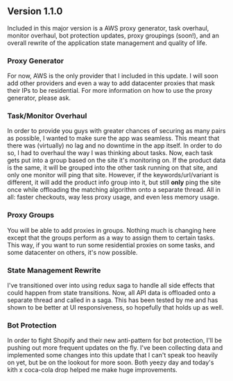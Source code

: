 ## Version 1.1.0
Included in this major version is a AWS proxy generator, task overhaul, monitor overhaul, bot protection updates, proxy groupings (soon!), and an overall rewrite of the application state management and quality of life.
### Proxy Generator
For now, AWS is the only provider that I included in this update. I will soon add other providers and even a way to add datacenter proxies that mask their IPs to be residential. For more information on how to use the proxy generator, please ask.
### Task/Monitor Overhaul
In order to provide you guys with greater chances of securing as many pairs as possible, I wanted to make sure the app was seamless. This meant that there was (virtually) no lag and no downtime in the app itself. In order to do so, I had to overhaul the way I was thinking about tasks. Now, each task gets put into a group based on the site it's monitoring on. If the product data is the same, it will be grouped into the other task running on that site, and only one monitor will ping that site. However, if the keywords/url/variant is different, it will add the product info group into it, but still **only** ping the site once while offloading the matching algorithm onto a separate thread. All in all: faster checkouts, way less proxy usage, and even less memory usage.
### Proxy Groups
You will be able to add proxies in groups. Nothing much is changing here except that the groups perform as a way to assign them to certain tasks. This way, if you want to run some residential proxies on some tasks, and some datacenter on others, it's now possible.
### State Management Rewrite
I've transitioned over into using redux saga to handle all side effects that could happen from state transitions. Now, all API data is offloaded onto a separate thread and called in a saga. This has been tested by me and has shown to be better at UI responsiveness, so hopefully that holds up as well.
### Bot Protection
In order to fight Shopify and their new anti-pattern for bot protection, I'll be pushing out more frequent updates on the fly. I've been collecting data and implemented some changes into this update that I can't speak too heavily on yet, but be on the lookout for more soon. Both yeezy day and today's kith x coca-cola drop helped me make huge improvements.

